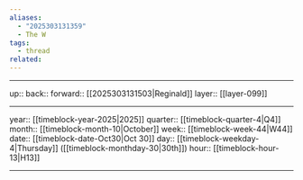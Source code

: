 ```yaml
---
aliases:
  - "2025303131359"
  - The W
tags:
  - thread
related:
---
```




***

up:: 
back:: 
forward:: [[2025303131503|Reginald]]
layer:: [[layer-099]]

***

year:: [[timeblock-year-2025|2025]]
quarter:: [[timeblock-quarter-4|Q4]]
month:: [[timeblock-month-10|October]]
week:: [[timeblock-week-44|W44]]
date:: [[timeblock-date-Oct30|Oct 30]]
day:: [[timeblock-weekday-4|Thursday]] ([[timeblock-monthday-30|30th]])
hour:: [[timeblock-hour-13|H13]]

***
